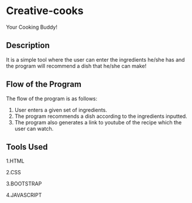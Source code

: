 # Creative-cooks
Your Cooking Buddy!
## Description
It is a simple tool where the user can enter the ingredients he/she has and the program will recommend a dish that he/she can make!
## Flow of the Program
The flow of the program is as follows:
1. User enters a given set of ingredients.
2. The program recommends a dish according to the ingredients inputted.
3. The program also generates a link to youtube of the recipe which the user can watch.
## Tools Used
1.HTML

2.CSS

3.BOOTSTRAP

4.JAVASCRIPT

